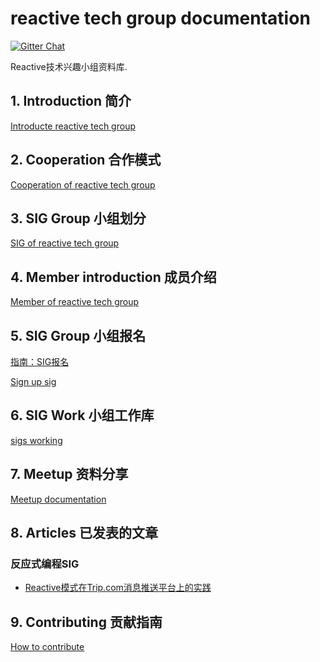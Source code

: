 # reactive tech group documentation

[![Gitter Chat](https://badges.gitter.im/Join%20Chat.svg)](https://groups.google.com/g/reactive-group)

Reactive技术兴趣小组资料库.

## 1. Introduction 简介

[Introducte reactive tech group](./INTRODUCTION.md)

## 2. Cooperation 合作模式

[Cooperation of reactive tech group](./COOPERATION.md)

## 3. SIG Group 小组划分

[SIG of reactive tech group](./SIG_GROUP.md)

## 4. Member introduction 成员介绍

[Member of reactive tech group](./MEMBER.md)

## 5. SIG Group 小组报名

[指南：SIG报名](./guide/sign_up_guide.md)

[Sign up sig](./SIGN_UP_SIG.md)

## 6. SIG Work 小组工作库

[sigs working](https://github.com/reactivegroup/sigs)

## 7. Meetup 资料分享

[Meetup documentation](https://github.com/reactivegroup/reactive-meetup)

## 8. Articles 已发表的文章

### 反应式编程SIG

+ [Reactive模式在Trip.com消息推送平台上的实践](https://mp.weixin.qq.com/s/gQYZGQVwqWF3LOH51JAOwg)

## 9. Contributing 贡献指南

[How to contribute](./CONTRIBUTING.md)
